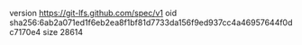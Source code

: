 version https://git-lfs.github.com/spec/v1
oid sha256:6ab2a071ed1f6eb2ea8f1bf81d7733da156f9ed937cc4a46957644f0dc7170e4
size 28614
